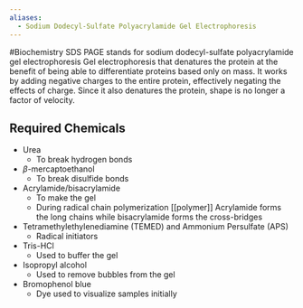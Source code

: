 ```yaml
---
aliases:
  - Sodium Dodecyl-Sulfate Polyacrylamide Gel Electrophoresis
---
```

#Biochemistry 
SDS PAGE stands for sodium dodecyl-sulfate polyacrylamide gel electrophoresis
Gel electrophoresis that denatures the protein at the benefit of being able to differentiate proteins based only on mass. It works by adding negative charges to the entire protein, effectively negating the effects of charge. Since it also denatures the protein, shape is no longer a factor of velocity.
## Required Chemicals
* Urea
	* To break hydrogen bonds
* $\displaystyle \beta$-mercaptoethanol
	* To break disulfide bonds
* Acrylamide/bisacrylamide
	* To make the gel
	* During radical chain polymerization [[polymer]] Acrylamide forms the long chains while bisacrylamide forms the cross-bridges
* Tetramethylethylenediamine (TEMED) and Ammonium Persulfate (APS)
	* Radical initiators
* Tris-HCl
	* Used to buffer the gel
* Isopropyl alcohol
	* Used to remove bubbles from the gel
* Bromophenol blue
	* Dye used to visualize samples initially